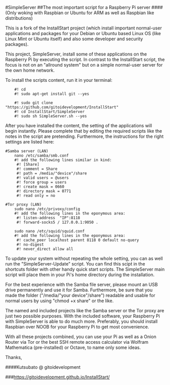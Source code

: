 #SimpleServer
##The most important script for a Raspberry Pi server
####(Only woking with Raspbian or Ubuntu for ARM as well as Raspbian like distributions)

This is a fork of the InstallStart project (which install important normal-user applications and packages
for your Debian or Ubuntu based Linux OS (like Linux Mint or Ubuntu itself) and also some developer and security packages).

This project, SimpleServer, install some of these applications on the Raspberry Pi by executing the script.
In contrast to the InstallStart script, the focus is not on an "allround system" but on a simple normal-user server for the own home network.

To install the scripts content, run it in your terminal:

		#! cd
		#! sudo apt-get install git --yes
		
		#! sudo git clone "https://github.com/gitoidevelopment/InstallStart"
		#! cd InstallStart/SimpleServer
		#! sudo sh SimpleServer.sh --yes

After you have installed the content, the setting of the applications will begin instantly.
Please complete that by editing the required scripts like the notes in the script are pretending.
Furthermore, the instructions for the right settings are listed here:

	#Samba server (LAN)
		nano /etc/samba/smb.conf
		#! add the following lines similar in kind:
		 #! [Share]
		 #! comment = Share
		 #! path = /media/"device"/share
		 #! valid users = @users
		 #! force group = users
		 #! create mask = 0660
		 #! directory mask = 0771
		 #! read only = no
	
	#Tor proxy (LAN)
		sudo nano /etc/privoxy/config
		#! add the following lines in the eponymous area:
		 #! listen-address  "IP":8118
		 #! forward-socks5 / 127.0.0.1:9050 .
	
		sudo nano /etc/squid/squid.conf
		#! add the following lines in the eponymous area:
		 #! cache_peer localhost parent 8118 0 default no-query 
		 #! no-digest
		 #! never_direct allow all
		 
To update your system without repeating the whole setting, you can as well run the "SimpleServer-Update" script.
You can find this scipt in the shortcuts folder with other handy quick start scripts.
The SimpleServer main script will place them in your Pi's home directory during the installation.

For the best experience with the Samba file server, please mount an USB drive permanently and use it for Samba.
Furthermore, be sure that you made the folder ("/media/"your device"/share") readable and usable for normal users by using "chmod +x share" or the like.

The named and included projects like the Samba server or the Tor proxy are just two possible purposes.
With the included software, your Raspberry Pi with SimpleServer is able to do much more.
Preferably, you should install Raspbian over NOOB for your Raspberry Pi to get most convenience.

With all these projects combined, you can use your Pi as well as a Onion Router via Tor or the best SSH remote access calculator via Wolfram Mathematica (pre-installed) or Octave, to name only some ideas.

Thanks, 

####Kutsubato @ gitoidevelopment

###https://gitoidevelopment.github.io/InstallStart/
